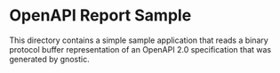 # OpenAPI Report Sample

This directory contains a simple sample application that reads a binary
protocol buffer representation of an OpenAPI 2.0 specification that
was generated by gnostic.

